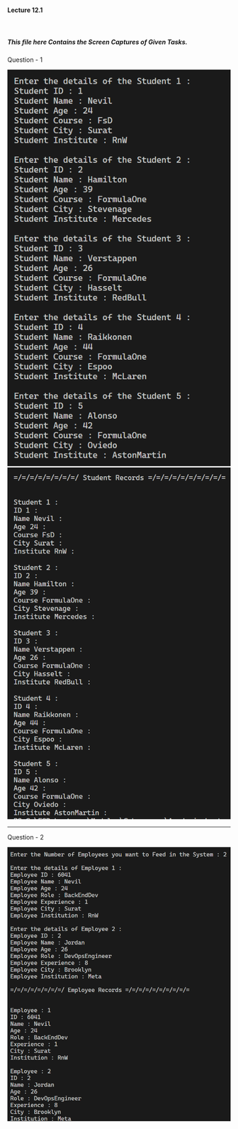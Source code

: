 <h4>Lecture 12.1</h4> <br>
<h5>This file here Contains the Screen Captures of Given Tasks.</h5>


<p>Question - 1</p>
<img src="Screenshots\Q1 - 1.png">
<img src="Screenshots\Q1 - 2.png">

<hr>

<p>Question - 2</p>
<img src="Screenshots\Q2.png">